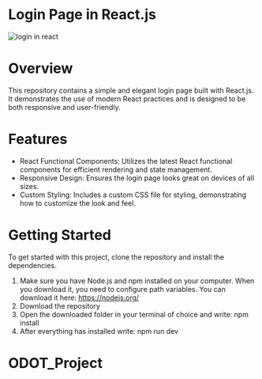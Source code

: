 # Login Page in React.js

![login in react](https://github.com/Kuzma02/Login-Page-In-React.js/assets/138793624/2b569c7a-6006-4d10-89e4-5f7ad58203ad)

# Overview
This repository contains a simple and elegant login page built with React.js. It demonstrates the use of modern React practices and is designed to be both responsive and user-friendly.

# Features
- React Functional Components: Utilizes the latest React functional components for efficient rendering and state management.
- Responsive Design: Ensures the login page looks great on devices of all sizes.
- Custom Styling: Includes a custom CSS file for styling, demonstrating how to customize the look and feel.

# Getting Started
To get started with this project, clone the repository and install the dependencies.
1. Make sure you have Node.js and npm installed on your computer. When you download it, you need to configure path variables. You can download it here: https://nodejs.org/
2. Download the repository
3. Open the downloaded folder in your terminal of choice and write: npm install
4. After everything has installed write: npm run dev
# ODOT_Project
